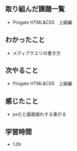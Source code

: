 ## 取り組んだ課題一覧
- Progate HTML&CSS　上級編

## わかったこと
- メディアクエリの書き方

## 次やること
- Progate HTML&CSS　上級編

## 感じたこと
- pxだと画面崩れする事がる

## 学習時間
- 1.0h
